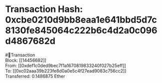 
Transaction Hash: 0xcbe0210d9bb8eaa1e641bbd5d7c8130fe845064c222b6c4d2a0c096d4867682d
====================================================================================
  
#💸Transaction  
Block: [[14456682]]  
From: [[0xdef1c0ded9bec7f1a1670819833240f027b25eff]]  
To: [[0xc02aaa39b223fe8d0a0e5c4f27ead9083c756cc2]]  
Transferred: 0.1486875 Ether